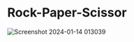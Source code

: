 # Rock-Paper-Scissor
![Screenshot 2024-01-14 013039](https://github.com/aprogramme/Rock-Paper-Scissor/assets/98972400/bcf7e2f5-afc9-4ddc-96d8-445b5f136b09)
